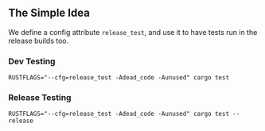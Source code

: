 ## The Simple Idea
We define a config attribute `release_test`, and use it to have tests run in the release builds too.  

### Dev Testing

``
RUSTFLAGS="--cfg=release_test -Adead_code -Aunused" cargo test
``

### Release Testing

``
RUSTFLAGS="--cfg=release_test -Adead_code -Aunused" cargo test --release
``

